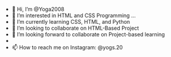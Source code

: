 - 👋 Hi, I’m @Yoga2008
- 👀 I’m interested in HTML and CSS Programming ...
- 🌱 I’m currently learning CSS, HTML, and Python
- 💞️ I’m looking to collaborate on HTML-Based Project
- 💞️ I’m looking forward to collaborate on Project-based learning
- 
- 📫 How to reach me on Instagram: @yogs.20

<!---
Yoga2008/Yoga2008 is a ✨ special ✨ repository because its `README.md` (this file) appears on your GitHub profile.
You can click the Preview link to take a look at your changes.
Web A
--->
